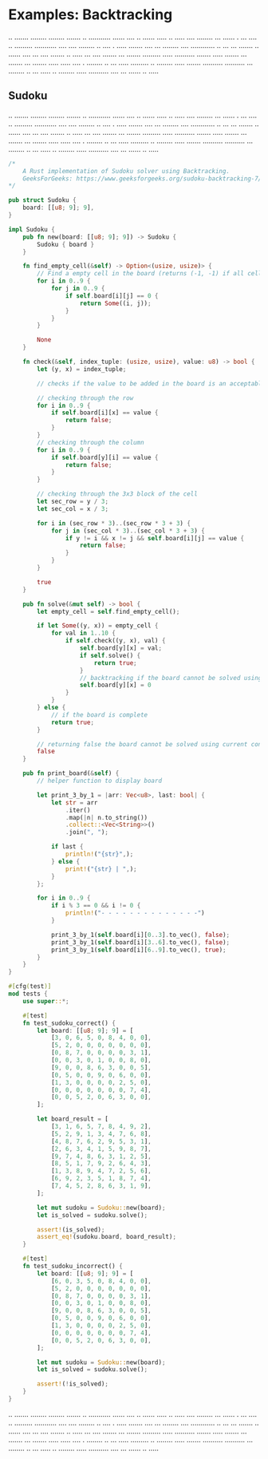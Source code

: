 # Examples: Backtracking

.. ....... ........ ........ ....... .. ........... ...... .... .. ...... ..... .. ..... .... ........ ... ...... . ... .... .. ......... ........... .... .... ........ .. .... . ..... ....... .... ... ........ .... ............ .. ... ... ....... .. ...... .... ... .... ....... .. ..... ... .... ....... ... ....... ......... ..... .......... ....... ..... ....... ... ....... ... ....... ..... ..... .... . ........ .. ... ..... ......... .. ........ ..... ....... .......... .......... ... ........ .. ... ..... .. ........ ..... .......... .... ... ...... .. .....

## Sudoku

.. ....... ........ ........ ....... .. ........... ...... .... .. ...... ..... .. ..... .... ........ ... ...... . ... .... .. ......... ........... .... .... ........ .. .... . ..... ....... .... ... ........ .... ............ .. ... ... ....... .. ...... .... ... .... ....... .. ..... ... .... ....... ... ....... ......... ..... .......... ....... ..... ....... ... ....... ... ....... ..... ..... .... . ........ .. ... ..... ......... .. ........ ..... ....... .......... .......... ... ........ .. ... ..... .. ........ ..... .......... .... ... ...... .. .....

```rust
/*
    A Rust implementation of Sudoku solver using Backtracking.
    GeeksForGeeks: https://www.geeksforgeeks.org/sudoku-backtracking-7/
*/

pub struct Sudoku {
    board: [[u8; 9]; 9],
}

impl Sudoku {
    pub fn new(board: [[u8; 9]; 9]) -> Sudoku {
        Sudoku { board }
    }

    fn find_empty_cell(&self) -> Option<(usize, usize)> {
        // Find a empty cell in the board (returns (-1, -1) if all cells are filled)
        for i in 0..9 {
            for j in 0..9 {
                if self.board[i][j] == 0 {
                    return Some((i, j));
                }
            }
        }

        None
    }

    fn check(&self, index_tuple: (usize, usize), value: u8) -> bool {
        let (y, x) = index_tuple;

        // checks if the value to be added in the board is an acceptable value for the cell

        // checking through the row
        for i in 0..9 {
            if self.board[i][x] == value {
                return false;
            }
        }
        // checking through the column
        for i in 0..9 {
            if self.board[y][i] == value {
                return false;
            }
        }

        // checking through the 3x3 block of the cell
        let sec_row = y / 3;
        let sec_col = x / 3;

        for i in (sec_row * 3)..(sec_row * 3 + 3) {
            for j in (sec_col * 3)..(sec_col * 3 + 3) {
                if y != i && x != j && self.board[i][j] == value {
                    return false;
                }
            }
        }

        true
    }

    pub fn solve(&mut self) -> bool {
        let empty_cell = self.find_empty_cell();

        if let Some((y, x)) = empty_cell {
            for val in 1..10 {
                if self.check((y, x), val) {
                    self.board[y][x] = val;
                    if self.solve() {
                        return true;
                    }
                    // backtracking if the board cannot be solved using current configuration
                    self.board[y][x] = 0
                }
            }
        } else {
            // if the board is complete
            return true;
        }

        // returning false the board cannot be solved using current configuration
        false
    }

    pub fn print_board(&self) {
        // helper function to display board

        let print_3_by_1 = |arr: Vec<u8>, last: bool| {
            let str = arr
                .iter()
                .map(|n| n.to_string())
                .collect::<Vec<String>>()
                .join(", ");

            if last {
                println!("{str}",);
            } else {
                print!("{str} | ",);
            }
        };

        for i in 0..9 {
            if i % 3 == 0 && i != 0 {
                println!("- - - - - - - - - - - - - -")
            }

            print_3_by_1(self.board[i][0..3].to_vec(), false);
            print_3_by_1(self.board[i][3..6].to_vec(), false);
            print_3_by_1(self.board[i][6..9].to_vec(), true);
        }
    }
}

#[cfg(test)]
mod tests {
    use super::*;

    #[test]
    fn test_sudoku_correct() {
        let board: [[u8; 9]; 9] = [
            [3, 0, 6, 5, 0, 8, 4, 0, 0],
            [5, 2, 0, 0, 0, 0, 0, 0, 0],
            [0, 8, 7, 0, 0, 0, 0, 3, 1],
            [0, 0, 3, 0, 1, 0, 0, 8, 0],
            [9, 0, 0, 8, 6, 3, 0, 0, 5],
            [0, 5, 0, 0, 9, 0, 6, 0, 0],
            [1, 3, 0, 0, 0, 0, 2, 5, 0],
            [0, 0, 0, 0, 0, 0, 0, 7, 4],
            [0, 0, 5, 2, 0, 6, 3, 0, 0],
        ];

        let board_result = [
            [3, 1, 6, 5, 7, 8, 4, 9, 2],
            [5, 2, 9, 1, 3, 4, 7, 6, 8],
            [4, 8, 7, 6, 2, 9, 5, 3, 1],
            [2, 6, 3, 4, 1, 5, 9, 8, 7],
            [9, 7, 4, 8, 6, 3, 1, 2, 5],
            [8, 5, 1, 7, 9, 2, 6, 4, 3],
            [1, 3, 8, 9, 4, 7, 2, 5, 6],
            [6, 9, 2, 3, 5, 1, 8, 7, 4],
            [7, 4, 5, 2, 8, 6, 3, 1, 9],
        ];

        let mut sudoku = Sudoku::new(board);
        let is_solved = sudoku.solve();

        assert!(is_solved);
        assert_eq!(sudoku.board, board_result);
    }

    #[test]
    fn test_sudoku_incorrect() {
        let board: [[u8; 9]; 9] = [
            [6, 0, 3, 5, 0, 8, 4, 0, 0],
            [5, 2, 0, 0, 0, 0, 0, 0, 0],
            [0, 8, 7, 0, 0, 0, 0, 3, 1],
            [0, 0, 3, 0, 1, 0, 0, 8, 0],
            [9, 0, 0, 8, 6, 3, 0, 0, 5],
            [0, 5, 0, 0, 9, 0, 6, 0, 0],
            [1, 3, 0, 0, 0, 0, 2, 5, 0],
            [0, 0, 0, 0, 0, 0, 0, 7, 4],
            [0, 0, 5, 2, 0, 6, 3, 0, 0],
        ];

        let mut sudoku = Sudoku::new(board);
        let is_solved = sudoku.solve();

        assert!(!is_solved);
    }
}
```

.. ....... ........ ........ ....... .. ........... ...... .... .. ...... ..... .. ..... .... ........ ... ...... . ... .... .. ......... ........... .... .... ........ .. .... . ..... ....... .... ... ........ .... ............ .. ... ... ....... .. ...... .... ... .... ....... .. ..... ... .... ....... ... ....... ......... ..... .......... ....... ..... ....... ... ....... ... ....... ..... ..... .... . ........ .. ... ..... ......... .. ........ ..... ....... .......... .......... ... ........ .. ... ..... .. ........ ..... .......... .... ... ...... .. .....
